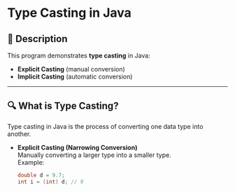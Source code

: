 # Type Casting in Java

## 📖 Description
This program demonstrates **type casting** in Java:
- **Explicit Casting** (manual conversion)
- **Implicit Casting** (automatic conversion)

---

## 🔍 What is Type Casting?
Type casting in Java is the process of converting one data type into another.

- **Explicit Casting (Narrowing Conversion)**  
  Manually converting a larger type into a smaller type.  
  Example:
  ```java
  double d = 9.7;
  int i = (int) d; // 9
